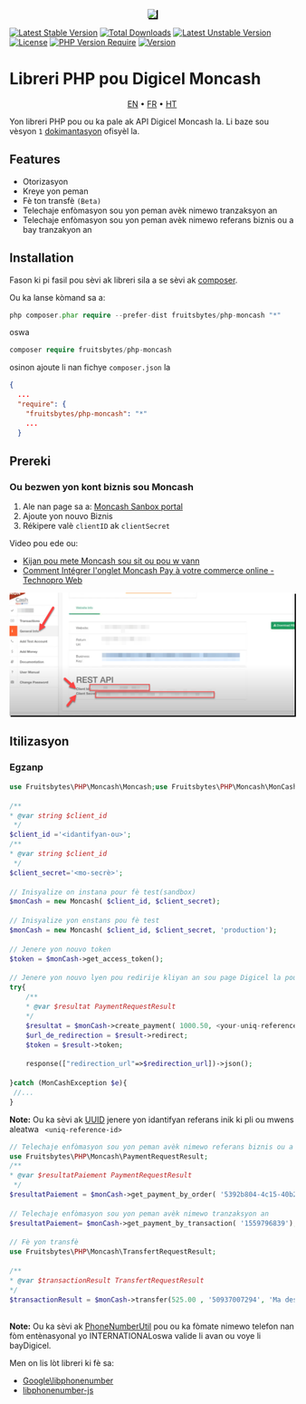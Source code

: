 <p align="center">
<a href="https://www.digicelgroup.com/ht/en/moncash/business.html" target="_blank">
<img style="box-shadow: 2px 2px 1px #000000" src="https://www.digicelgroup.com/etc/designs/haiti-en-moncash/_jcr_content/global/headerLogo.asset.spool/MonCash_Logo-180-90-white.png" width="200"></a></p>

[![Latest Stable Version](http://poser.pugx.org/fruitsbytes/php-moncash/v)](https://packagist.org/packages/fruitsbytes/php-moncash) [![Total Downloads](http://poser.pugx.org/fruitsbytes/php-moncash/downloads)](https://packagist.org/packages/fruitsbytes/php-moncash) [![Latest Unstable Version](http://poser.pugx.org/fruitsbytes/php-moncash/v/unstable)](https://packagist.org/packages/fruitsbytes/php-moncash) [![License](http://poser.pugx.org/fruitsbytes/php-moncash/license)](https://packagist.org/packages/fruitsbytes/php-moncash) [![PHP Version Require](http://poser.pugx.org/fruitsbytes/php-moncash/require/php)](https://packagist.org/packages/fruitsbytes/php-moncash)
[![Version](http://poser.pugx.org/fruitsbytes/php-moncash/version)](https://packagist.org/packages/fruitsbytes/php-moncash)


Libreri PHP pou Digicel Moncash
=============
<p align="center">
    <a href="/README.md">EN</a> • <a href="/README.fr.md">FR</a> • <a href="/README.ht.md">HT</a>
</p>

Yon libreri PHP pou ou ka pale ak API Digicel Moncash la. Li baze sou vèsyon `1`
[dokimantasyon](https://sandbox.moncashbutton.digicelgroup.com/Moncash-business/resources/doc/RestAPI_MonCash_doc.pdf)
ofisyèl la.


Features
------------

- Otorizasyon
- Kreye yon peman
- Fè ton transfè `(Beta)`
- Telechaje enfòmasyon sou yon peman avèk nimewo tranzaksyon an
- Telechaje enfòmasyon sou yon peman avèk nimewo referans biznis ou a bay tranzakyon an

Installation
------------

Fason ki pi fasil pou sèvi ak libreri sila a se sèvi ak [composer](http://getcomposer.org/download/).

Ou ka lanse kòmand sa a:

```php
php composer.phar require --prefer-dist fruitsbytes/php-moncash "*"
```

oswa

```php
composer require fruitsbytes/php-moncash
```

osinon ajoute li nan fichye  `composer.json` la

```json
{
  ...
  "require": {
    "fruitsbytes/php-moncash": "*"
    ...
  }


```

Prereki
-----

<h3>Ou bezwen yon kont biznis sou Moncash</h3>

1) Ale nan page sa a: [Moncash Sanbox portal](https://sandbox.moncashbutton.digicelgroup.com/Moncash-business/New)
2) Ajoute yon nouvo Biznis
3) Rékipere valè   `clientID` ak `clientSecret`

Video pou ede ou:

- [Kijan pou mete Moncash sou sit ou pou w vann](https://youtu.be/lE3ejFT11_w)
- [Comment Intégrer l'onglet Moncash Pay à votre commerce online - Technopro Web](https://youtu.be/NiWYrO_E5ik)

<p align="center">
<a href="https://www.digicelgroup.com/ht/en/moncash/business.html" target="_blank">
<img style="box-shadow: 2px 2px 1px #000000" 
src="/demo_1.png" width="700"></a></p>




Itilizasyon
--------
<h3>Egzanp</h3>

```php
use Fruitsbytes\PHP\Moncash\Moncash;use Fruitsbytes\PHP\Moncash\MonCashException;use Fruitsbytes\PHP\Moncash\PaymentRequestResult;

/**
* @var string $client_id
 */
$client_id ='<idantifyan-ou>';
/**
* @var string $client_id
 */
$client_secret='<mo-secrè>';

// Inisyalize on instana pour fè test(sandbox)
$monCash = new Moncash( $client_id, $client_secret);

// Inisyalize yon enstans pou fè test
$monCash = new Moncash( $client_id, $client_secret, 'production');

// Jenere yon nouvo token
$token = $monCash->get_access_token();

// Jenere yon nouvo lyen pou redirije kliyan an sou page Digicel la pou li ka kontinye operasyon an
try{
    /**
    * @var $resultat PaymentRequestResult
    */
    $resultat = $monCash->create_payment( 1000.50, <your-uniq-reference-id>);
    $url_de_redirection = $result->redirect;
    $token = $result->token;
    
    response(["redirection_url"=>$redirection_url])->json();
    
}catch (MonCashException $e){
 //...
}
```

<b>Note:</b> Ou ka sèvi ak  [UUID](https://github.com/ramsey/uuid) jenere yon idantifyan referans inik ki pli ou mwens
aleatwa ` <uniq-reference-id>`

```php
// Telechaje enfòmasyon sou yon peman avèk nimewo referans biznis ou a bay tranzakyon an
use Fruitsbytes\PHP\Moncash\PaymentRequestResult;
/**
* @var $resultatPaiement PaymentRequestResult
 */
$resultatPaiement = $monCash->get_payment_by_order( '5392b804-4c15-40b2-9049-f7a471df15fd');

// Telechaje enfòmasyon sou yon peman avèk nimewo tranzaksyon an
$resultatPaiement= $monCash->get_payment_by_transaction( '1559796839');

// Fè yon transfè
use Fruitsbytes\PHP\Moncash\TransfertRequestResult;

/**
* @var $transactionResult TransfertRequestResult
*/
$transactionResult = $monCash->transfer(525.00 , '50937007294', 'Ma description');
 
```

<b>Note:</b>
Ou ka sèvi ak  [PhoneNumberUtil](https://github.com/giggsey/libphonenumber-for-php/blob/master/docs/PhoneNumberUtil.md)
pou ou ka fòmate nimewo telefon nan fòm entènasyonal yo INTERNATIONALoswa valide li avan ou voye li bayDigicel.

Men on lis lòt libreri ki fè sa:

- [Google\libphonenumber](https://github.com/google/libphonenumber)
- [libphonenumber-js](https://gitlab.com/catamphetamine/libphonenumber-js#readme)

